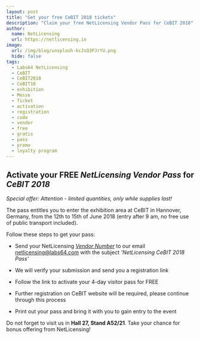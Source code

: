 ```yaml
---
layout: post
title: "Get your free CeBIT 2018 tickets"
description: "Claim your free NetLicensing Vendor Pass for CeBIT 2018"
author:
  name: NetLicensing
  url: https://netlicensing.io
image:
  url: /img/blog/unsplash-kcJsQ3PJrYU.png
  hide: false
tags:
  - Labs64 NetLicensing
  - CeBIT
  - CeBIT2018
  - CeBIT18
  - exhibition
  - Messe
  - Ticket
  - activation
  - registration
  - code
  - vendor
  - free
  - gratis
  - pass
  - promo
  - loyalty program
---
```


## Activate your FREE *NetLicensing Vendor Pass* for *CeBIT 2018*

_Special offer: Attention - limited quantities, only while supplies last!_

The pass entitles you to enter the exhibition area at CeBIT in Hannover, Germany, from the 12th to 15th of June 2018 (entry after 9 am, no free use of public transport included).

Follow these steps to get your pass:

- Send your NetLicensing *[Vendor Number](https://go.netlicensing.io/console/v2/content/vendor/vendor.xhtml)* to our email <a href="mailto:netlicensing@labs64.com?subject=NetLicensing%20CeBIT%202018%20Pass&amp;body=Vendor%20Number%3A%20%3CYOUR-VENDOR-NUMBER%3E">netlicensing@labs64.com</a> with the subject *'NetLicensing CeBIT 2018 Pass'*

- We will verify your submission and send you a registration link

- Follow the link to activate your 4-day visitor pass for FREE

- Further registration on CeBIT website will be required, please continue through this process

- Print out your pass and bring it with you to gain entry to the event

Do not forget to visit us in **Hall 27, Stand A52/21**. Take your chance for bonus offering from NetLicensing!
